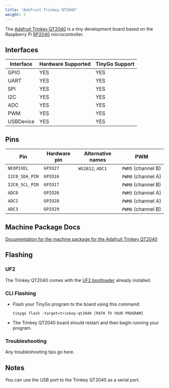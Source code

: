 ```yaml
---
title: "Adafruit Trinkey QT2040"
weight: 3
---
```


The [Adafruit Trinkey QT2040](https://www.adafruit.com/product/5056) is a tiny development board based on the Raspberry Pi [RP2040](https://datasheets.raspberrypi.org/rp2040/rp2040-datasheet.pdf) microcontroller.

## Interfaces

| Interface | Hardware Supported | TinyGo Support |
| --------- | ------------- | ----- |
| GPIO      | YES | YES |
| UART      | YES | YES |
| SPI       | YES | YES |
| I2C       | YES | YES |
| ADC       | YES | YES |
| PWM       | YES | YES |
| USBDevice | YES | YES |

## Pins

| Pin               | Hardware pin | Alternative names | PWM                  |
| ----------------- | ------------ | ----------------- | -------------------- |
| `NEOPIXEL`        | `GPIO27`     | `WS2812`, `ADC1`  | `PWM5` (channel B)   |
| `I2C0_SDA_PIN`    | `GPIO16`     |                   | `PWM0` (channel A)   |
| `I2C0_SCL_PIN`    | `GPIO17`     |                   | `PWM0` (channel B)   |
| `ADC0`            | `GPIO26`     |                   | `PWM5` (channel A)   |
| `ADC2`            | `GPIO28`     |                   | `PWM6` (channel A)   |
| `ADC3`            | `GPIO29`     |                   | `PWM6` (channel B)   |

## Machine Package Docs

[Documentation for the machine package for the Adafruit Trinkey QT2040](../machine/trinkey-qt2040)

## Flashing

### UF2

The Trinkey QT2040 comes with the [UF2 bootloader](https://github.com/Microsoft/uf2) already installed.

### CLI Flashing

- Flash your TinyGo program to the board using this command:

    ```shell
    tinygo flash -target=trinkey-qt2040 [PATH TO YOUR PROGRAM]
    ```

- The Trinkey QT2040 board should restart and then begin running your program.

### Troubleshooting

Any troubleshooting tips go here.

## Notes

You can use the USB port to the Trinkey QT2040 as a serial port.
